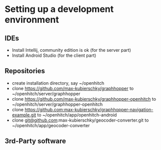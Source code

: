 # Setting up a development environment

## IDEs
* Install Intellij, community edition is ok (for the server part)
* Install Android Studio (for the client part)

## Repositories
* create installation directory, say ~/openhitch
* clone https://github.com/max-kubierschky/graphhopper to ~/openhitch/server/graphhopper
* clone https://github.com/max-kubierschky/graphhopper-openhitch to ~/openhitch/server/graphhopper-openhitch
* clone https://github.com:max-kubierschky/graphhopper-navigation-example.git to ~/openhitch/app/openhitch-android
* clone git@github.com:max-kubierschky/geocoder-converter.git to ~/openhitch/app/geocoder-converter

## 3rd-Party software

